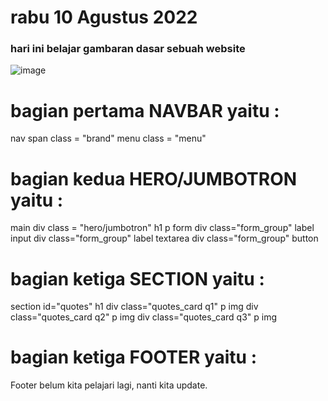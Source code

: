 # rabu 10 Agustus 2022

### hari ini belajar gambaran dasar sebuah website 
![image](https://user-images.githubusercontent.com/78794419/183807506-b8b1352e-f9fa-468a-8dbd-ce78ac926dd8.png)


bagian pertama NAVBAR yaitu :
===========================
nav
  span class = "brand"
  menu class = "menu"


bagian kedua HERO/JUMBOTRON yaitu : 
===================================
main
  div class = "hero/jumbotron"
    h1
    p
    form
      div class="form_group"
        label
        input
      div class="form_group"
        label
        textarea
      div class="form_group"
        button


bagian ketiga SECTION yaitu : 
=============================
section id="quotes"
  h1
  div class="quotes_card q1"
    p
    img
  div class="quotes_card q2"
    p
    img
  div class="quotes_card q3"
    p
    img
    
    
 bagian ketiga FOOTER yaitu : 
 ============================
 Footer belum kita pelajari lagi, nanti kita update.
